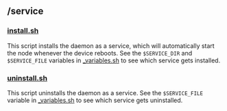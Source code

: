 ## /service

### [install.sh](../service/install.sh)

This script installs the daemon as a service, which will automatically start the node whenever the device reboots. See the `$SERVICE_DIR` and `$SERVICE_FILE` variables in [\_variables.sh](../_variables.sh) to see which service gets installed.

### [uninstall.sh](../service/uninstall.sh)

This script uninstalls the daemon as a service. See the `$SERVICE_FILE` variable in [\_variables.sh](../_variables.sh) to see which service gets uninstalled.
